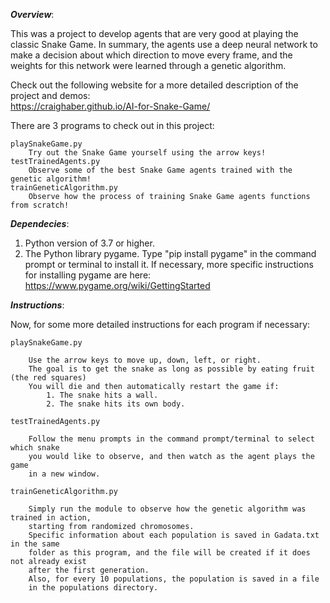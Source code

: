 ***Overview***:

This was a project to develop agents that are very good at playing the classic Snake Game. In summary,
the agents use a deep neural network to make a decision about which direction to move every frame, and
the weights for this network were learned through a genetic algorithm.

Check out the following website for a more detailed description of the project and demos:  
https://craighaber.github.io/AI-for-Snake-Game/

There are 3 programs to check out in this project:
	
	playSnakeGame.py
		Try out the Snake Game yourself using the arrow keys!
	testTrainedAgents.py
		Observe some of the best Snake Game agents trained with the genetic algorithm!
	trainGeneticAlgorithm.py
		Observe how the process of training Snake Game agents functions from scratch!

***Dependecies***:

   1. Python version of 3.7 or higher.
   2. The Python library pygame.
        Type "pip install pygame" in the command prompt or terminal to install it.
        If necessary, more specific instructions for installing pygame are here:
        https://www.pygame.org/wiki/GettingStarted 

***Instructions***:

Now, for some more detailed instructions for each program if necessary:

	playSnakeGame.py

		Use the arrow keys to move up, down, left, or right.
		The goal is to get the snake as long as possible by eating fruit (the red squares)
		You will die and then automatically restart the game if:
			1. The snake hits a wall.
			2. The snake hits its own body.

	testTrainedAgents.py

		Follow the menu prompts in the command prompt/terminal to select which snake 
		you would like to observe, and then watch as the agent plays the game
		in a new window.

	trainGeneticAlgorithm.py

		Simply run the module to observe how the genetic algorithm was trained in action,
		starting from randomized chromosomes. 
		Specific information about each population is saved in Gadata.txt in the same 
		folder as this program, and the file will be created if it does not already exist
		after the first generation.
		Also, for every 10 populations, the population is saved in a file 
		in the populations directory.









